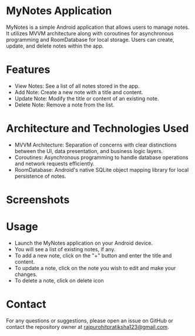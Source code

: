 # MyNotes Application
MyNotes is a simple Android application that allows users to manage notes. It utilizes MVVM architecture along with coroutines for asynchronous programming and RoomDatabase for local storage. Users can create, update, and delete notes within the app.

# Features
* View Notes: See a list of all notes stored in the app.
* Add Note: Create a new note with a title and content.
* Update Note: Modify the title or content of an existing note.
* Delete Note: Remove a note from the list.
# Architecture and Technologies Used
* MVVM Architecture: Separation of concerns with clear distinctions between the UI, data presentation, and business logic layers.
* Coroutines: Asynchronous programming to handle database operations and network requests efficiently.
* RoomDatabase: Android's native SQLite object mapping library for local persistence of notes.
# Screenshots

# Usage
* Launch the MyNotes application on your Android device.
* You will see a list of existing notes, if any.
* To add a new note, click on the "+" button and enter the title and content.
* To update a note, click on the note you wish to edit and make your changes.
* To delete a note, click on delete icon

  
# Contact
For any questions or suggestions, please open an issue on GitHub or contact the repository owner at rajpurohitpratiksha123@gmail.com.
